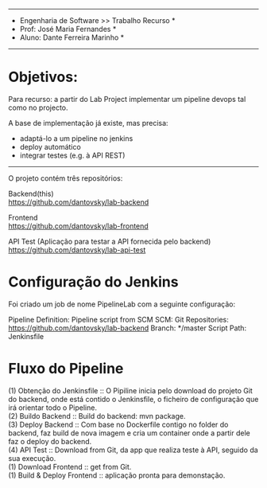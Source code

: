 
*************************************************
* Engenharia de Software >> Trabalho Recurso    *
* Prof: José Maria Fernandes                    *
* Aluno: Dante Ferreira Marinho                 *
*************************************************

# Objetivos:
Para recurso: a partir do Lab Project implementar um pipeline devops tal como no projecto.

A base de implementação já existe, mas precisa:
- adaptá-lo a um pipeline no jenkins
- deploy automático
- integrar testes (e.g. à API REST)

- - - - - - - - - - - - - - - -  - - - - - -  -

O projeto contém três repositórios:

Backend(this)  
https://github.com/dantovsky/lab-backend

Frontend  
https://github.com/dantovsky/lab-frontend

API Test (Aplicação para testar a API fornecida pelo backend)  
https://github.com/dantovsky/lab-api-test

# Configuração do Jenkins

Foi criado um job de nome PipelineLab com a seguinte configuração:

Pipeline
    Definition: Pipeline script from SCM
    SCM: Git
    Repositories: https://github.com/dantovsky/lab-backend
    Branch: */master
    Script Path: Jenkinsfile

# Fluxo do Pipeline

(1) Obtenção do Jenkinsfile :: O Pipiline inicia pelo download do projeto Git do backend, onde está contido o Jenkinsfile, o ficheiro de configuração que irá orientar todo o Pipeline.  
(2) Buildo Backend :: Build do backend: mvn package.  
(3) Deploy Backend :: Com base no Dockerfile contigo no folder do backend, faz build de nova imagem e cria um container onde a partir dele faz o deploy do backend.  
(4) API Test :: Download from Git, da app que realiza teste à API, seguido da sua execução.  
(1) Download Frontend :: get from Git.  
(1) Build & Deploy Frontend :: aplicação pronta para demonstação.  

